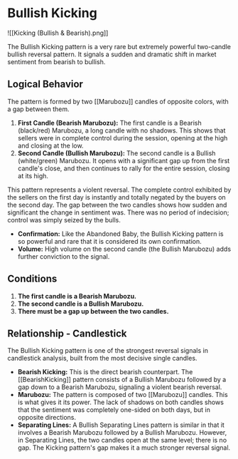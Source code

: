 # Bullish Kicking

![[Kicking (Bullish & Bearish).png]]

The Bullish Kicking pattern is a very rare but extremely powerful two-candle bullish reversal pattern. It signals a sudden and dramatic shift in market sentiment from bearish to bullish.

## Logical Behavior

The pattern is formed by two [[Marubozu]] candles of opposite colors, with a gap between them.

1.  **First Candle (Bearish Marubozu):** The first candle is a Bearish (black/red) Marubozu, a long candle with no shadows. This shows that sellers were in complete control during the session, opening at the high and closing at the low.
2.  **Second Candle (Bullish Marubozu):** The second candle is a Bullish (white/green) Marubozu. It opens with a significant gap up from the first candle's close, and then continues to rally for the entire session, closing at its high.

This pattern represents a violent reversal. The complete control exhibited by the sellers on the first day is instantly and totally negated by the buyers on the second day. The gap between the two candles shows how sudden and significant the change in sentiment was. There was no period of indecision; control was simply seized by the bulls.

- **Confirmation:** Like the Abandoned Baby, the Bullish Kicking pattern is so powerful and rare that it is considered its own confirmation.
- **Volume:** High volume on the second candle (the Bullish Marubozu) adds further conviction to the signal.

## Conditions

1.  **The first candle is a Bearish Marubozu.**
2.  **The second candle is a Bullish Marubozu.**
3.  **There must be a gap up between the two candles.**

## Relationship - Candlestick

The Bullish Kicking pattern is one of the strongest reversal signals in candlestick analysis, built from the most decisive single candles.

- **Bearish Kicking:** This is the direct bearish counterpart. The [[BearishKicking]] pattern consists of a Bullish Marubozu followed by a gap down to a Bearish Marubozu, signaling a violent bearish reversal.
- **Marubozu:** The pattern is composed of two [[Marubozu]] candles. This is what gives it its power. The lack of shadows on both candles shows that the sentiment was completely one-sided on both days, but in opposite directions.
- **Separating Lines:** A Bullish Separating Lines pattern is similar in that it involves a Bearish Marubozu followed by a Bullish Marubozu. However, in Separating Lines, the two candles open at the same level; there is no gap. The Kicking pattern's gap makes it a much stronger reversal signal.
